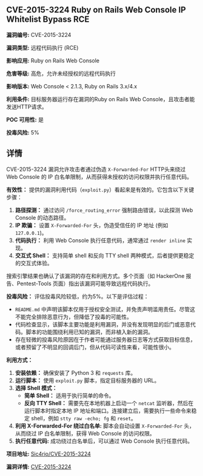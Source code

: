 ## CVE-2015-3224 Ruby on Rails Web Console IP Whitelist Bypass RCE

**漏洞编号:** CVE-2015-3224

**漏洞类型:** 远程代码执行 (RCE)

**影响应用:** Ruby on Rails Web Console

**危害等级:** 高危，允许未经授权的远程代码执行

**影响版本:** Web Console < 2.1.3, Ruby on Rails 3.x/4.x

**利用条件:** 目标服务器运行存在漏洞的Ruby on Rails Web Console，且攻击者能发送HTTP请求。

**POC 可用性:** 是

**投毒风险:** 5%

## 详情

CVE-2015-3224 漏洞允许攻击者通过伪造 `X-Forwarded-For` HTTP头来绕过 Web Console 的 IP 白名单限制，从而获得未授权的访问权限并执行任意代码。

**有效性：**
提供的漏洞利用代码（`exploit.py`）看起来是有效的。它包含以下关键步骤：

1.  **路径探测：** 通过访问 `/force_routing_error` 强制路由错误，以此探测 Web Console 的动态路径。
2.  **IP 欺骗：** 设置 `X-Forwarded-For` 头，伪造受信任的 IP 地址 (例如 `127.0.0.1`)。
3.  **代码执行：** 利用 Web Console 执行任意代码，通常通过 `render inline` 实现。
4.  **交互式 Shell：**  支持简单 shell 和反向 TTY shell 两种模式，后者提供更稳定的交互式体验。

搜索引擎结果也确认了该漏洞的存在和利用方式。多个页面（如 HackerOne 报告、Pentest-Tools 页面）指出该漏洞可能导致远程代码执行。

**投毒风险：**
评估投毒风险较低，约为5%。以下是评估过程：
* `README.md` 中声明该脚本仅用于授权安全测试，并免责声明滥用责任。尽管这不能完全排除恶意行为，但降低了投毒的可能性。
* 代码检查显示，该脚本主要功能是利用漏洞，并没有发现明显的后门或恶意代码。脚本的功能围绕利用已知的漏洞，而非植入新的漏洞。
* 存在轻微的投毒风险原因在于作者可能通过服务器日志等方式获取目标信息，或者预留了不明显的回调后门，但从代码可读性来看，可能性很小。

**利用方式：**
1.  **安装依赖：** 确保安装了 Python 3 和 `requests` 库。
2.  **运行脚本：** 使用 `exploit.py` 脚本，指定目标服务器的 URL。
3.  **选择 Shell 模式：**
    *   **简单 Shell：** 适用于执行简单的命令。
    *   **反向 TTY Shell：** 需要先在本地机器上启动一个 `netcat` 监听器，然后在运行脚本时指定本地 IP 地址和端口。连接建立后，需要执行一些命令来稳定 shell，例如 `stty raw -echo; fg` 和 `reset`。
4.  **利用 X-Forwarded-For 绕过白名单:**  脚本会自动设置 `X-Forwarded-For` 头，从而绕过 IP 白名单限制，获得 Web Console 的访问权限。
5.  **执行任意代码:** 成功绕过白名单后，可以通过 Web Console 执行任意代码。

**项目地址:** [Sic4rio/CVE-2015-3224](https://github.com/Sic4rio/CVE-2015-3224)

**漏洞详情:** [CVE-2015-3224](https://nvd.nist.gov/vuln/detail/CVE-2015-3224)